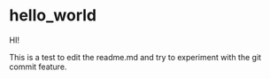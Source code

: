 # hello_world
HI!

This is a test to edit the readme.md and try to experiment with the git commit feature.
